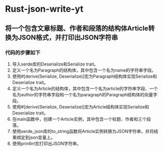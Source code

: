 # Rust-json-write-yt

## 将一个包含文章标题、作者和段落的结构体Article转换为JSON格式，并打印出JSON字符串

### 代码的步骤如下

1. 导入serde库的Deserialize和Serialize trait。
2. 定义一个名为Paragraph的结构体，其中包含一个名为name的字符串字段。
3. 使用#[derive(Serialize, Deserialize)]宏为Paragraph结构体实现Serialize和Deserialize trait。
4. 定义一个名为Article的结构体，其中包含一个名为article的字符串字段、一个名为author的字符串字段和一个名为paragraph的Paragraph结构体的向量字段。
5. 使用#[derive(Serialize, Deserialize)]宏为Article结构体实现Serialize和Deserialize trait。
6. 在main函数中，创建一个Article实例，其中包含一个标题、作者和三个段落。
7. 使用serde_json库的to_string函数将Article实例转换为JSON字符串，并将结果绑定到json变量上。
8. 使用println!宏打印出JSON字符串。
